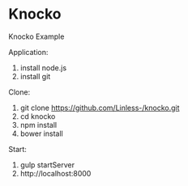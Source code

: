 # Knocko
Knocko Example

Application:
 1. install node.js
 2. install git

Clone:
 1. git clone https://github.com/Linless-/knocko.git
 2. cd knocko
 3. npm install
 4. bower install

Start:
 1. gulp startServer
 2. http://localhost:8000
